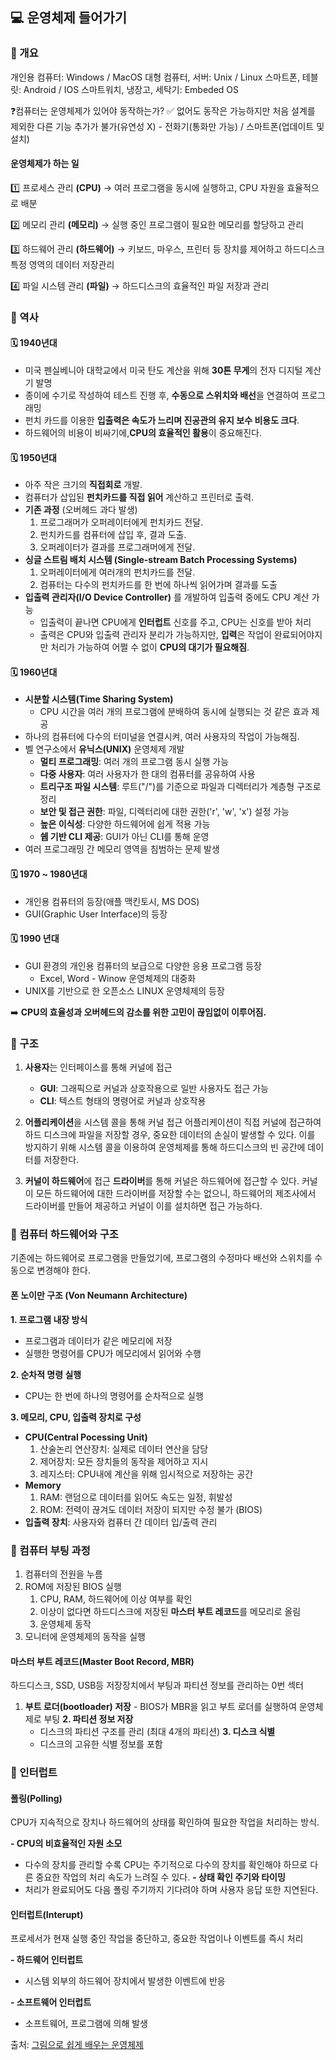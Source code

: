 ## 💻 운영체제 들어가기

### 📌 개요

개인용 컴퓨터: Windows / MacOS
대형 컴퓨터, 서버: Unix / Linux
스마트폰, 테블릿: Android / IOS
스마트워치, 냉장고, 세탁기: Embeded OS

❓컴퓨터는 운영체제가 있어야 동작하는가?
✅ 없어도 동작은 가능하지만 처음 설계를 제외한 다른 기능 추가가 불가(유연성 X) - 전화기(통화만 가능) / 스마트폰(업데이트 및 설치)

#### 운영체제가 하는 일

1️⃣ 프로세스 관리 **(CPU)**
→ 여러 프로그램을 동시에 실행하고, CPU 자원을 효율적으로 배분

2️⃣ 메모리 관리 **(메모리)**
→ 실행 중인 프로그램이 필요한 메모리를 할당하고 관리

3️⃣ 하드웨어 관리 **(하드웨어)**
→ 키보드, 마우스, 프린터 등 장치를 제어하고 하드디스크 특정 영역의 데이터 저장관리

4️⃣ 파일 시스템 관리 **(파일)**
→ 하드디스크의 효율적인 파일 저장과 관리

### 📌 역사

#### 🗓️ 1940년대

-   미국 펜실베니아 대학교에서 미국 탄도 계산을 위해 **30톤 무게**의 전자 디지털 계산기 발명
-   종이에 수기로 작성하여 테스트 진행 후, **수동으로 스위치와 배선**을 연결하여 프로그래밍
-   펀치 카드를 이용한 **입출력은 속도가 느리며 진공관의 유지 보수 비용도 크다**.
-   하드웨어의 비용이 비싸기에,**CPU의 효율적인 활용**이 중요해진다.

#### 🗓️ 1950년대

-   아주 작은 크기의 **직접회로** 개발.
-   컴퓨터가 삽입된 **펀치카드를 직접 읽어** 계산하고 프린터로 출력.
-   **기존 과정** (오버헤드 과다 발생)
    1. 프로그래머가 오퍼레이터에게 펀치카드 전달.
    2. 펀치카드를 컴퓨터에 삽입 후, 결과 도출.
    3. 오퍼레이터가 결과를 프로그래머에게 전달.
-   **싱글 스트림 배치 시스템 (Single-stream Batch Processing Systems)**
    1. 오퍼레이터에게 여러개의 펀치카드를 전달.
    2. 컴퓨터는 다수의 펀치카드를 한 번에 하나씩 읽어가며 결과를 도출
-   **입출력 관리자(I/O Device Controller)** 를 개발하여 입출력 중에도 CPU 계산 가능
    -   입출력이 끝나면 CPU에게 **인터럽트** 신호를 주고, CPU는 신호를 받아 처리
    -   출력은 CPU와 입출력 관리자 분리가 가능하지만, **입력**은 작업이 완료되어야지만 처리가 가능하여 어쩔 수 없이 **CPU의 대기가 필요해짐**.

#### 🗓️ 1960년대

-   **시분할 시스템(Time Sharing System)**
    -   CPU 시간을 여러 개의 프로그램에 분배하여 동시에 실행되는 것 같은 효과 제공
-   하나의 컴퓨터에 다수의 터미널을 연결시켜, 여러 사용자의 작업이 가능해짐.
-   벨 연구소에서 **유닉스(UNIX)** 운영체제 개발
    -   **멀티 프로그래밍**: 여러 개의 프로그램 동시 실행 가능
    -   **다중 사용자**: 여러 사용자가 한 대의 컴퓨터를 공유하여 사용
    -   **트리구조 파일 시스템**: 루트("/")를 기준으로 파일과 디렉터리가 계층형 구조로 정리
    -   **보안 및 접근 권한**: 파일, 디렉터리에 대한 권한('r', 'w', 'x') 설정 가능
    -   **높은 이식성**: 다양한 하드웨어에 쉽게 적용 가능
    -   **쉡 기반 CLI 제공**: GUI가 아닌 CLI를 통해 운영
-   여러 프로그래밍 간 메모리 영역을 침범하는 문제 발생

#### 🗓️ 1970 ~ 1980년대

-   개인용 컴퓨터의 등장(애플 맥킨토시, MS DOS)
-   GUI(Graphic User Interface)의 등장

#### 🗓️ 1990 년대

-   GUI 환경의 개인용 컴퓨터의 보급으로 다양한 응용 프로그램 등장
    -   Excel, Word - Winow 운영체제의 대중화
-   UNIX를 기반으로 한 오픈소스 LINUX 운영체제의 등장

➡️ **CPU의 효율성과 오버헤드의 감소를 위한 고민이 끊임없이 이루어짐.**

### 📌 구조

1. **사용자**는 인터페이스를 통해 커널에 접근

    - **GUI**: 그래픽으로 커널과 상호작용으로 일반 사용자도 접근 가능
    - **CLI**: 텍스트 형태의 명령어로 커널과 상호작용

2. **어플리케이션**을 시스템 콜을 통해 커널 접근
   어플리케이션이 직접 커널에 접근하여 하드 디스크에 파일을 저장할 경우, 중요한 데이터의 손실이 발생할 수 있다. 이를 방지하기 위해 시스템 콜을 이용하여 운영체제를 통해 하드디스크의 빈 공간에 데이터를 저장한다.

3. **커널이 하드웨어**에 접근
   **드라이버**를 통해 커널은 하드웨어에 접근할 수 있다. 커널이 모든 하드웨어에 대한 드라이버를 저장할 수는 없으니, 하드웨어의 제조사에서 드라이버를 만들어 제공하고 커널이 이를 설치하면 접근 가능하다.

### 📌 컴퓨터 하드웨어와 구조

기존에는 하드웨어로 프로그램을 만들었기에, 프로그램의 수정마다 배선와 스위치를 수동으로 변경해야 한다.

#### 폰 노이만 구조 (Von Neumann Architecture)

**1. 프로그램 내장 방식**

-   프로그램과 데이터가 같은 메모리에 저장
-   실행한 명령어를 CPU가 메모리에서 읽어와 수행

**2. 순차적 명령 실행**

-   CPU는 한 번에 하나의 명령어를 순차적으로 실행

**3. 메모리, CPU, 입출력 장치로 구성**

-   **CPU(Central Pocessing Unit)**
    1. 산술논리 연산장치: 실제로 데이터 연산을 담당
    2. 제어장치: 모든 장치들의 동작을 제어하고 지시
    3. 레지스터: CPU내에 계산을 위해 임시적으로 저장하는 공간
-   **Memory**
    1. RAM: 랜덤으로 데이터를 읽어도 속도는 일정, 휘발성
    2. ROM: 전력이 끊겨도 데이터 저장이 되지만 수정 불가 (BIOS)
-   **입출력 장치**: 사용자와 컴퓨터 간 데이터 입/출력 관리

### 📌 컴퓨터 부팅 과정

1. 컴퓨터의 전원을 누름
2. ROM에 저장된 BIOS 실행
    1. CPU, RAM, 하드웨어에 이상 여부를 확인
    2. 이상이 없다면 하드디스크에 저장된 **마스터 부트 레코드**를 메모리로 올림
    3. 운영체제 동작
3. 모니터에 운영체제의 동작을 실행

#### 마스터 부트 레코드(Master Boot Record, MBR)

하드디스크, SSD, USB등 저장장치에서 부팅과 파티션 정보를 관리하는 0번 섹터

1. **부트 로더(bootloader) 저장** - BIOS가 MBR을 읽고 부트 로더를 실행하여 운영체제로 부팅
   **2. 파티션 정보 저장**
    - 디스크의 파티션 구조를 관리 (최대 4개의 파티션)
      **3. 디스크 식별**
    - 디스크의 고유한 식별 정보를 포함

### 📌 인터럽트

#### 폴링(Polling)

CPU가 지속적으로 장치나 하드웨어의 상태를 확인하여 필요한 작업을 처리하는 방식.

**- CPU의 비효율적인 자원 소모**

-   다수의 장치를 관리할 수록 CPU는 주기적으로 다수의 장치를 확인해야 하므로 다른 중요한 작업의 처리 속도가 느려질 수 있다.
    **- 상태 확인 주기와 타이밍**
-   처리가 완료되어도 다음 폴링 주기까지 기다려야 하며 사용자 응답 또한 지연된다.

#### 인터럽트(Interupt)

프로세서가 현재 실행 중인 작업을 중단하고, 중요한 작업이나 이벤트를 즉시 처리

**- 하드웨어 인터럽트**

-   시스템 외부의 하드웨어 장치에서 발생한 이벤트에 반응

**- 소프트웨어 인터럽트**

-   소프트웨어, 프로그램에 의해 발생

출처: [그림으로 쉽게 배우는 운영체제](https://www.inflearn.com/course/%EB%B9%84%EC%A0%84%EA%B3%B5%EC%9E%90-%EC%9A%B4%EC%98%81%EC%B2%B4%EC%A0%9C/dashboard)
